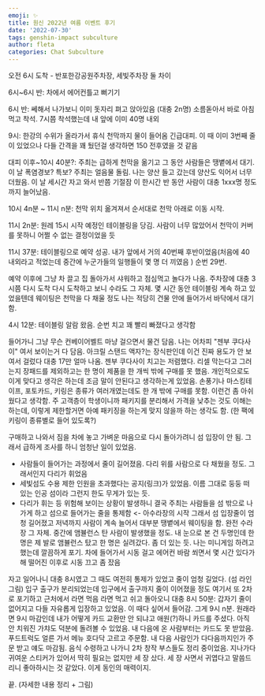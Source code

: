 ```yaml
---
emoji: ✨
title: 원신 2022년 여름 이벤트 후기
date: '2022-07-30'
tags: genshin-impact subculture
author: fleta
categories: Chat Subculture
---
```


오전 6시 도착 - 반포한강공원주차장, 세빛주차장 둘 차이

6시~6시 반: 차에서 에어컨틀고 뻐기기

6시 반: 쎄해서 나가보니 이미 돗자리 펴고 앉아있음 (대충 2n명) 소름돋아서 바로 아침먹고 착석. 7시쯤 착석했는데 내 앞에 이미 40명 내외

9시: 한강의 수위가 올라가서 휴식 천막까지 물이 들어옴 긴급대피. 이 때 이미 3번째 줄이 있었으나 다들 간격을 꽤 뒀던걸 생각하면 150 전후였을 것 같음

대피 이후~10시 40분?: 주최는 급하게 천막을 옮기고 그 동안 사람들은 땡볕에서 대기. 이 날 폭염경보? 특보?
주최는 얼음물 돌림. 나는 양산 들고 갔는데 양산도 익어서 너무 더웠음. 이 날 세시간 자고 와서 반쯤 기절잠
이 한시간 반 동안 사람이 대충 1xxx명 정도까지 늘어났음. 

10시 4n분 ~ 11시 n분: 천막 위치 옮겨져서 순서대로 천막 아래로 이동 시작. 

11시 2n분: 원레 15시 시작 예정인 테이블링을 당김. 사람이 너무 많았어서 천막이 커버를 못하니 어쩔 수 없는 결정이었을 듯

11시 37분: 테이블링으로 예약 성공. 내가 앞에서 거의 40번째 후반이었음(처음에 40 내외라고 적었는데 중간에 누군가들의 일행들이 몇 명 더 끼였음 )
순번 29번. 

예약 이후에 그냥 차 끌고 집 돌아가서 샤워하고 점심먹고 놀다가 나옴. 주차장에 대충 3시쯤 다시 도착
다시 도착하고 보니 수라도 그 자체. 몇 시간 동안 테이블링 계속 하고 있었을텐데 웨이팅은 천막을 다 채울 정도
나는 적당히 건물 안에 들어가서 바닥에서 대기함. 

4시 12분: 테이블링 알람 왔음. 순번 치고 꽤 빨리 빠졌다고 생각함

들어가니 그냥 무슨 컨베이어벨트 마냥 걸으면서 물건 담음. 나는 어차피 "젠부 쿠다사이" 여서 보이는거 다 담음. 아크릴 스탠드 액자?는 장식판인데 이건 진짜 용도가 안 보여서 걸렀다
대충 17만 얼마 나옴. 젠부 쿠다사이 치고는 저렴했다.
리셀 막는다고 그러는지 장패드를 제외하고는 한 명이 제품을 한 개씩 밖에 구매를 못 했음. 개인적으로도 이게 맞다고 생각은 하는데 조금 말이 안된다고 생각하는게 있었음. 
손풍기나 마스킹테이프, 포토카드, 키링은 종류가 여러개였는데도 한 개 밖에 구매를 못함. 이런건 좀 아쉬웠다고 생각함. 
주 고객층이 학생이니까 패키지를 분리해서 가격을 낮추는 것도 이해는 하는데, 이렇게 제한할거면 아예 패키징을 하는게 맞지 않을까 하는 생각도 함. (한 팩에 키링이 종류별로 들어 있도록?)

구매하고 나와서 짐을 차에 놓고 가벼운 마음으로 다시 돌아가려니 섬 입장이 안 됨. 그래서 급하게 조사를 하니 엄청난 일이 있었음.
- 사람들이 들어가는 과정에서 줄이 길어졌음. 다리 위를 사람으로 다 채웠을 정도. 그래서인지 다리가 휘었음
- 세빛섬도 수용 제한 인원을 초과했다는 공지(링크)가 있었음. 이름 그대로 둥둥 떠 있는 인공 섬이라 그런지 한도 무게가 있는 듯.
- 다리가 휘는 등 위험해 보이는 상황이 발생하니 결국 주최는 사람들을 섬 밖으로 나가게 하고 섬으로 들어가는 줄을 통제함 <- 아수라장의 시작
그래서 섬 입장줄이 엄청 길어졌고 저녁까지 사람이 계속 늘어서 대부분 땡볕에서 웨이팅을 함. 완전 수라장 그 자체.
중간에 앰뷸런스 탄 사람이 발생했을 정도. 내 눈으로 본 건 두명인데 한 명은 제 발로 앰뷸런스 탔고 한 명은 실려갔다. 좀 더 있는 듯.
나는 미니게임 하려고 했는데 깔끔하게 포기. 차에 들어가서 시동 걸고 에어컨 바람 쐬면서 몇 시간 있다가 해 떨어진 이후로 시동 끄고 좀 잤음

자고 일어나니 대충 8시였고 그 때도 여전히 통제가 있었고 줄이 엄청 길었다. (섬 라인 그림) 입구 출구가 분리되었는데 입구에서 출구까지 줄이 이어졌을 정도
여기서 또 2차로 포기하고 근처에서 라면 먹음
라면 먹고 쉬고 돌아오니 대충 8시 50분: 갑자기 줄이 없어지고 다들 자유롭게 입장하고 있었음. 이 때다 싶어서 들어감. 그게 9시 n분. 
원래라면 9시 마감인데 내가 어떻게 카드 교환만 안 되냐고 애원(?)하니 카드를 주셨다. 아직 안 치워진 가챠도 덕분에 돌려볼 수 있었음. 내 다음에 온 사람부터는 카드도 못 받았음.
푸드트럭도 얼른 가서 메뉴 호다닥 고르고 주문함. 내 다음 사람인가 다다음까지인가 주문 받고 얘도 마감됨.
음식 수령하고 나가니 2차 창작 부스들도 정리 중이었음. 지나가다 귀여운 스티커가 있어서 딱히 필요는 없지만 세 장 샀다. 
세 장 사면서 귀엽다고 말씀드리니 좋아하시는 것 같았다. 이게 동인의 매력이지.

끝. (자세한 내용 정리 + 그림)